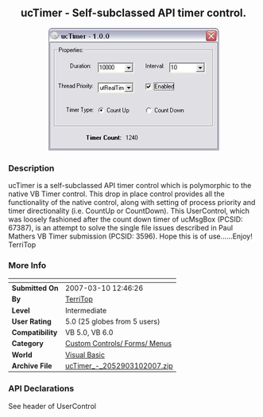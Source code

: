﻿<div align="center">

## ucTimer \- Self\-subclassed API timer control\.

<img src="PIC200731013552643.JPG">
</div>

### Description

ucTimer is a self-subclassed API timer control which is polymorphic to the native VB Timer control. This drop in place control provides all the functionality of the native control, along with setting of process priority and timer directionality (i.e. CountUp or CountDown). This UserControl, which was loosely fashioned after the count down timer of ucMsgBox (PCSID: 67387), is an attempt to solve the single file issues described in Paul Mathers VB Timer submission (PCSID: 3596). Hope this is of use.&#8230;..Enjoy! TerriTop
 
### More Info
 


<span>             |<span>
---                |---
**Submitted On**   |2007-03-10 12:46:26
**By**             |[TerriTop](https://github.com/Planet-Source-Code/PSCIndex/blob/master/ByAuthor/territop.md)
**Level**          |Intermediate
**User Rating**    |5.0 (25 globes from 5 users)
**Compatibility**  |VB 5\.0, VB 6\.0
**Category**       |[Custom Controls/ Forms/  Menus](https://github.com/Planet-Source-Code/PSCIndex/blob/master/ByCategory/custom-controls-forms-menus__1-4.md)
**World**          |[Visual Basic](https://github.com/Planet-Source-Code/PSCIndex/blob/master/ByWorld/visual-basic.md)
**Archive File**   |[ucTimer\_\-\_2052903102007\.zip](https://github.com/Planet-Source-Code/territop-uctimer-self-subclassed-api-timer-control__1-68102/archive/master.zip)

### API Declarations

See header of UserControl





